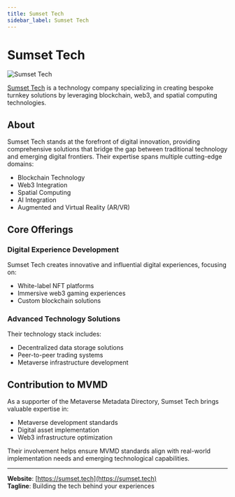 ```yaml
---
title: Sumset Tech
sidebar_label: Sumset Tech
---
```


# Sumset Tech

![Sumset Tech](https://sumset.tech/wp-content/uploads/2024/01/sumset-tech-logo-2000px-black.png)

[Sumset Tech](https://sumset.tech) is a technology company specializing in creating bespoke turnkey solutions by leveraging blockchain, web3, and spatial computing technologies.

## About

Sumset Tech stands at the forefront of digital innovation, providing comprehensive solutions that bridge the gap between traditional technology and emerging digital frontiers. Their expertise spans multiple cutting-edge domains:

- Blockchain Technology
- Web3 Integration
- Spatial Computing
- AI Integration
- Augmented and Virtual Reality (AR/VR)

## Core Offerings

### Digital Experience Development
Sumset Tech creates innovative and influential digital experiences, focusing on:
- White-label NFT platforms
- Immersive web3 gaming experiences
- Custom blockchain solutions

### Advanced Technology Solutions
Their technology stack includes:
- Decentralized data storage solutions
- Peer-to-peer trading systems
- Metaverse infrastructure development

## Contribution to MVMD

As a supporter of the Metaverse Metadata Directory, Sumset Tech brings valuable expertise in:
- Metaverse development standards
- Digital asset implementation
- Web3 infrastructure optimization

Their involvement helps ensure MVMD standards align with real-world implementation needs and emerging technological capabilities.

---

**Website**: [https://sumset.tech](https://sumset.tech)  
**Tagline**: Building the tech behind your experiences
